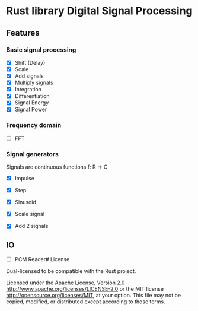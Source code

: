 # Rust library Digital Signal Processing 

## Features
   
### Basic signal processing

  * [x] Shift (Delay)
  * [x] Scale
  * [x] Add signals
  * [x] Multiply signals
  * [x] Integration
  * [x] Differentiation
  * [x] Signal Energy
  * [x] Signal Power
  
### Frequency domain

  * [ ] FFT
  
  
### Signal generators

Signals are continuous functions f: R -> C
  
  * [x] Impulse
  * [x] Step
  * [x] Sinusoid
  * [x] Scale signal
  * [x] Add 2 signals
  
  
## IO
  
  * [ ] PCM Reader# License

Dual-licensed to be compatible with the Rust project.

Licensed under the Apache License, Version 2.0
http://www.apache.org/licenses/LICENSE-2.0 or the MIT license
http://opensource.org/licenses/MIT, at your
option. This file may not be copied, modified, or distributed
except according to those terms.